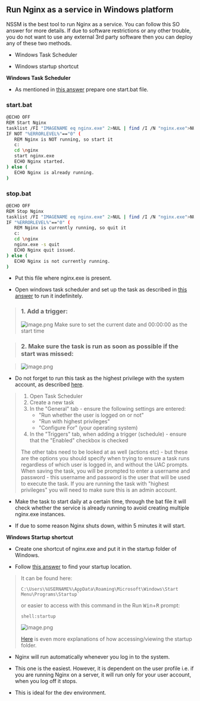 ## Run Nginx as a service in Windows platform


NSSM is the best tool to run Nginx as a service. You can follow this SO answer for more details.
If due to software restrictions or any other trouble, you do not want to use any external 3rd party software then you can deploy any of these two methods.

* Windows Task Scheduler

* Windows startup shortcut

**Windows Task Scheduler**

* As mentioned in [this answer](https://stackoverflow.com/a/39802422/5014656) prepare one start.bat file.

### start.bat

```bash
@ECHO OFF
REM Start Nginx
tasklist /FI "IMAGENAME eq nginx.exe" 2>NUL | find /I /N "nginx.exe">NUL
IF NOT "%ERRORLEVEL%"=="0" (
   REM Nginx is NOT running, so start it
   c:
   cd \nginx
   start nginx.exe
   ECHO Nginx started.
) else (
   ECHO Nginx is already running.
)
```

### stop.bat

```bash
@ECHO OFF
REM Stop Nginx
tasklist /FI "IMAGENAME eq nginx.exe" 2>NUL | find /I /N "nginx.exe">NUL
IF "%ERRORLEVEL%"=="0" (
   REM Nginx is currently running, so quit it
   c:
   cd \nginx
   nginx.exe -s quit
   ECHO Nginx quit issued.
) else (
   ECHO Nginx is not currently running.
)
```

* Put this file where nginx.exe is present.

* Open windows task scheduler and set up the task as described in [this answer](https://superuser.com/a/403597/467698) to run it indefinitely.

> ### 1. Add a trigger: 
> 
> ![image.png](https://cdn.hashnode.com/res/hashnode/image/upload/v1629636047855/wMsFOF2gV.png)
> Make sure to set the current date and 00:00:00 as the start time

> ### 2. Make sure the task is run as soon as possible if the start was missed: 

> ![image.png](https://cdn.hashnode.com/res/hashnode/image/upload/v1629636097369/UUuBxbh24.png)

* Do not forget to run this task as the highest privilege with the system account, as described [here](https://superuser.com/a/770439/467698).

> 1. Open Task Scheduler
> 2. Create a new task
> 3. In the "General" tab - ensure the following settings are entered:
>     - "Run whether the user is logged on or not"
>     - "Run with highest privileges"
>     - "Configure For" (your operating system)
> 4. In the "Triggers" tab, when adding a trigger (schedule) - ensure that the "Enabled" checkbox is checked
> 
> The other tabs need to be looked at as well (actions etc) - but these are the options you should specify when trying to ensure a task runs regardless of which user is logged in, and without the UAC prompts.  
> When saving the task, you will be prompted to enter a username and password - this username and password is the user that will be used to execute the task.  If you are running the task with "highest privileges" you will need to make sure this is an admin account.

* Make the task to start daily at a certain time, through the bat file it will check whether the service is already running to avoid creating multiple nginx.exe instances.

* If due to some reason Nginx shuts down, within 5 minutes it will start.

**Windows Startup shortcut**

* Create one shortcut of nginx.exe and put it in the startup folder of Windows.

* Follow [this answer](https://superuser.com/a/489778/467698) to find your startup location.

> It can be found here:
> ``` 
> C:\Users\%USERNAME%\AppData\Roaming\Microsoft\Windows\Start Menu\Programs\Startup`
> ```
> or easier to access with this command in the Run <kbd>Win</kbd>+<kbd>R</kbd> prompt:
> ```
> shell:startup
> ```
> ![image.png](https://cdn.hashnode.com/res/hashnode/image/upload/v1629636447317/PHDbdxpDg.png)
> 
> [Here](http://www.addictivetips.com/windows-tips/where-is-startup-folder-how-to-edit-startup-items-in-windows-8/) is even more explanations of how accessing/viewing the startup folder.

* Nginx will run automatically whenever you log in to the system.

* This one is the easiest. However, it is dependent on the user profile i.e. if you are running Nginx on a server, it will run only for your user account, when you log off it stops.

* This is ideal for the dev environment.